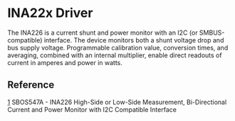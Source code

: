 # INA22x Driver

The INA226 is a current shunt and power monitor with an I2C (or SMBUS-compatible) interface. The device monitors both a shunt voltage drop and bus supply voltage. Programmable calibration value, conversion times, and averaging, combined with an internal multiplier, enable direct readouts of current in amperes and power in watts.

## Reference

[1](https://www.ti.com/lit/ds/symlink/ina226.pdf) SBOS547A - INA226 High-Side or Low-Side Measurement, Bi-Directional Current and Power Monitor with I2C Compatible Interface
